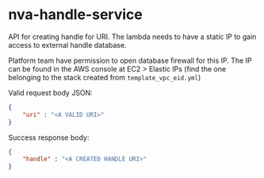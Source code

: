 # nva-handle-service

API for creating handle for URI. The lambda needs to have a static IP to gain access to external handle database.

Platform team have permission to open database firewall for this IP. The IP can be found in the AWS console at EC2 > Elastic IPs (find the one belonging to the stack created from `template_vpc_eid.yml`) 

Valid request body JSON:

```json
{
    "uri" : "<A VALID URI>"
}
```

Success response body:

```json
{
    "handle" : "<A CREATED HANDLE URI>"
}
```
